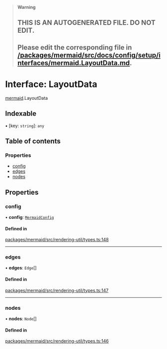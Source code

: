 > **Warning**
>
> ## THIS IS AN AUTOGENERATED FILE. DO NOT EDIT.
>
> ## Please edit the corresponding file in [/packages/mermaid/src/docs/config/setup/interfaces/mermaid.LayoutData.md](../../../../packages/mermaid/src/docs/config/setup/interfaces/mermaid.LayoutData.md).

# Interface: LayoutData

[mermaid](../modules/mermaid.md).LayoutData

## Indexable

▪ \[key: `string`]: `any`

## Table of contents

### Properties

- [config](mermaid.LayoutData.md#config)
- [edges](mermaid.LayoutData.md#edges)
- [nodes](mermaid.LayoutData.md#nodes)

## Properties

### config

• **config**: [`MermaidConfig`](mermaid.MermaidConfig.md)

#### Defined in

[packages/mermaid/src/rendering-util/types.ts:148](https://github.com/mermaid-js/mermaid/blob/master/packages/mermaid/src/rendering-util/types.ts#L148)

---

### edges

• **edges**: `Edge`\[]

#### Defined in

[packages/mermaid/src/rendering-util/types.ts:147](https://github.com/mermaid-js/mermaid/blob/master/packages/mermaid/src/rendering-util/types.ts#L147)

---

### nodes

• **nodes**: `Node`\[]

#### Defined in

[packages/mermaid/src/rendering-util/types.ts:146](https://github.com/mermaid-js/mermaid/blob/master/packages/mermaid/src/rendering-util/types.ts#L146)
